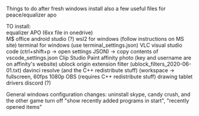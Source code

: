 Things to do after fresh windows install
also a few useful files for peace/equalizer apo

TO install:  
equalizer APO (6xx file in onedrive)  
M$ office
android studio (?)
wsl2 for windows (follow instructions on MS site)
terminal for windows (use terminal_settings.json)
VLC
visual studio code (ctrl+shift+p -> open settings JSON) -> copy contents of vscode_settings.json
Clip Studio Paint
affinity photo (key and username are on affinity's website)
ublock origin extension filter (ublock_filters_2020-06-01.txt)
davinci resolve (and the C++ redistribute stuff) (workspace -> fullscreen, 60fps 1080p
OBS (requires C++ redistribute stuff)
drawing tablet drivers
discord (?)

General windows configuration changes:
uninstall skype, candy crush, and the other game
turn off "show recently added programs in start", "recently opened items"
